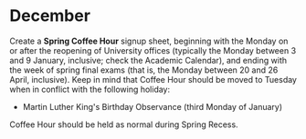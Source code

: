 # December

Create a **Spring Coffee Hour** signup sheet, beginning with the Monday on or
after the reopening of University offices (typically the Monday between 3 and 9
January, inclusive; check the Academic Calendar), and ending with the week of
spring final exams (that is, the Monday between 20 and 26 April, inclusive).
Keep in mind that Coffee Hour should be moved to Tuesday when in conflict with
the following holiday:

* Martin Luther King's Birthday Observance (third Monday of January)

Coffee Hour should be held as normal during Spring Recess.

